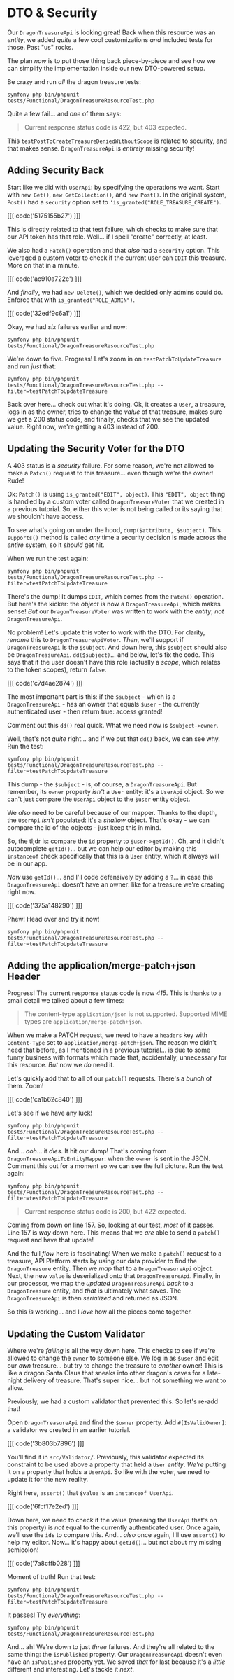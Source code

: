 # DTO & Security

Our `DragonTreasureApi` is looking great! Back when this resource was an *entity*,
we added *quite* a few cool customizations *and* included tests for those. Past
"us" rocks.

The plan *now* is to put those thing back piece-by-piece and see how we can
simplify the implementation inside our new DTO-powered setup.

Be crazy and run *all* the dragon treasure tests:

```terminal-silent
symfony php bin/phpunit tests/Functional/DragonTreasureResourceTest.php
```

Quite a few fail... and *one* of them says:

> Current response status code is 422, but 403 expected.

This `testPostToCreateTreasureDeniedWithoutScope` is related to security, and that
makes sense. `DragonTreasureApi` is *entirely* missing security!

## Adding Security Back

Start like we did with `UserApi`: by specifying the operations we want.
Start with `new Get()`, `new GetCollection()`, and `new Post()`. In the original
system, `Post()` had a `security` option set to `'is_granted("ROLE_TREASURE_CREATE")`.

[[[ code('5175155b27') ]]]

This is directly related to that test failure, which checks to make sure that our
API token has that role. Well... if I spell "create" correctly, at least.

We also had a `Patch()` operation and that *also* had a `security` option. This
leveraged a custom voter to check if the current user can `EDIT` this treasure.
More on that in a minute.

[[[ code('ac910a722e') ]]]

And *finally*, we had `new Delete()`, which we decided only admins could do.
Enforce that with `is_granted("ROLE_ADMIN")`.

[[[ code('32edf9c6a1') ]]]

Okay, we had *six* failures earlier and now:

```terminal-silent
symfony php bin/phpunit tests/Functional/DragonTreasureResourceTest.php
```

We're down to five. Progress! Let's zoom in on `testPatchToUpdateTreasure` and
run *just* that:

```terminal-silent
symfony php bin/phpunit tests/Functional/DragonTreasureResourceTest.php --filter=testPatchToUpdateTreasure
```

Back over here... check out what it's doing. Ok, it creates a `User`,
a treasure, logs in as the owner, tries to change the *value* of that treasure,
makes sure we get a 200 status code, and finally, checks that we see the updated
value. Right now, we're getting a 403 instead of 200.

## Updating the Security Voter for the DTO

A 403 status is a *security* failure. For some reason, we're not allowed to make
a `Patch()` request to this treasure... even though we're the owner! Rude!

Ok: `Patch()` is using `is_granted("EDIT", object)`. This
`"EDIT", object` thing is handled by a custom voter called `DragonTreasureVoter`
that we created in a previous tutorial. So, either this voter is not being
called or its saying that we shouldn't have access.

To see what's going on under the hood, `dump($attribute, $subject)`. This
`supports()` method is called *any* time a security decision is made across the
*entire* system, so it *should* get hit.

When we run the test again:

```terminal-silent
symfony php bin/phpunit tests/Functional/DragonTreasureResourceTest.php --filter=testPatchToUpdateTreasure
```

There's the dump! It dumps `EDIT`, which comes from the `Patch()` operation.
But here's the kicker: the *object* is now a `DragonTreasureApi`, which makes
sense! *But* our `DragonTreasureVoter` was written to work with the *entity*, *not*
`DragonTreasureApi`.

No problem! Let's update this voter to work with the DTO. For clarity,
*rename* this to `DragonTreasureApiVoter`. *Then*, we'll support if
`DragonTreasureApi` is the `$subject`. And down here, this `$subject` should also
be `DragonTreasureApi`. `dd($subject)`... and below, let's fix the code. This
says that if the user doesn't have this role (actually a *scope*, which relates to
the token scopes), return `false`.

[[[ code('c7d4ae2874') ]]]

The most important part is this: if the `$subject` - which is a
`DragonTreasureApi` - has an owner that equals `$user` - the currently authenticated
user - then return true: access granted!

Comment out this `dd()` real quick. What we need now is `$subject->owner`.

Well, that's not *quite* right... and if we put that `dd()` back, we can see why.
Run the test:

```terminal-silent
symfony php bin/phpunit tests/Functional/DragonTreasureResourceTest.php --filter=testPatchToUpdateTreasure
```

This dump - the `$subject` - is, of course, a `DragonTreasureApi`. But remember,
its `owner` property *isn't* a `User` entity: it's a `UserApi` object. So we can't
just compare the `UserApi` object to the `$user` entity object.

We *also* need to be careful because of our mapper. Thanks to the depth, the `UserApi`
*isn't* populated: it's a *shallow* object. That's okay - we can compare the id
of the objects - just keep this in mind.

So, the tl;dr is: compare the `id` property to `$user->getId()`. Oh, and it
didn't autocomplete `getId()`... but we can help our editor by making this
`instanceof` check specifically that this is a `User` entity, which it always
will be in our app.

*Now* use `getId()`... and I'll code defensively by adding a `?`... in case
this `DragonTreasureApi` doesn't have an owner: like for a treasure we're creating
right now.

[[[ code('375a148290') ]]]

Phew! Head over and try it now!

```terminal-silent
symfony php bin/phpunit tests/Functional/DragonTreasureResourceTest.php --filter=testPatchToUpdateTreasure
```

## Adding the application/merge-patch+json Header

Progress! The current response status code is now *415*. This is thanks to a small
detail we talked about a few times:

> The content-type `application/json` is not supported. Supported MIME types are
> `application/merge-patch+json`.

When we make a PATCH request, we need to have a `headers` key with `Content-Type`
set to `application/merge-patch+json`. The reason we didn't need that before,
as I mentioned in a previous tutorial... is due to some funny business with formats
which made that, accidentally, unnecessary for this resource. *But* now we *do*
need it.

Let's quickly add that to all of our `patch()` requests. There's a *bunch* of them.
Zoom!

[[[ code('ca1b62c840') ]]]

Let's see if we have any luck!

```terminal-silent
symfony php bin/phpunit tests/Functional/DragonTreasureResourceTest.php --filter=testPatchToUpdateTreasure
```

And... *ooh*... it *dies*. It hit our dump! That's coming from
`DragonTreasureApiToEntityMapper`: when the `owner` is sent in the JSON. Comment
this out for a moment so we can see the full picture. Run the test again:

```terminal-silent
symfony php bin/phpunit tests/Functional/DragonTreasureResourceTest.php --filter=testPatchToUpdateTreasure
```

> Current response status code is 200, but 422 expected.

Coming from down on line 157. So, looking at our test, *most* of it passes. Line
157 is *way* down here. This means that we *are* able to send a `patch()` request
and have that update!

And the full *flow* here is fascinating! When we make a `patch()` request
to a treasure, API Platform starts by using our data provider to find the
`DragonTreasure` entity. Then we *map* that to a `DragonTreasureApi` object. Next,
the new `value` is deserialized onto that `DragonTreasureApi`. Finally, in our
processor, we map the *updated* `DragonTreasureApi` *back* to a `DragonTreasure`
entity, and *that* is ultimately what saves. The `DragonTreasureApi` is then
*serialized* and returned as JSON.

So this *is* working... and I *love* how all the pieces come together.

## Updating the Custom Validator

Where we're *failing* is all the way down here. This checks to see if we're allowed
to change the `owner` to someone else. We log in as `$user` and edit our *own*
treasure... but try to change the treasure to *another* owner! This is like
a dragon Santa Claus that sneaks into other dragon's caves for a late-night
delivery of treasure. That's super nice... but not something we want to allow.

Previously, we had a custom validator that prevented this. So let's re-add that!

Open `DragonTreasureApi` and find the `$owner` property. Add `#[IsValidOwner]`:
a validator we created in an earlier tutorial.

[[[ code('3b803b7896') ]]]

You'll find it in `src/Validator/`. Previously, this validator expected its
constraint to be used above a property that held a `User` *entity*. *We're* putting
it on a property that holds a `UserApi`. So like with the voter, we need to update
it for the new reality.

Right here, `assert()` that `$value` is an `instanceof UserApi`.

[[[ code('6fcf17e2ed') ]]]

Down here, we need to check if the value (meaning the `UserApi` that's on this
property) is *not* equal to the currently authenticated user. Once again, we'll use
the `id`s to compare this. And... *also* once again, I'll use `assert()` to help
my editor. Now... it's happy about `getId()`... but not about my missing
semicolon!

[[[ code('7a8cffb028') ]]]

Moment of truth! Run that test:

```terminal-silent
symfony php bin/phpunit tests/Functional/DragonTreasureResourceTest.php --filter=testPatchToUpdateTreasure
```

It passes! Try *everything*:

```terminal-silent
symfony php bin/phpunit tests/Functional/DragonTreasureResourceTest.php
```

And... ah! We're down to just *three* failures. And they're all related to the
same thing: the `isPublished` property. Our `DragonTreasureApi` doesn't even have
an `isPublished` property yet. We saved *that* for last because it's a *little*
different and interesting. Let's tackle it *next*.
